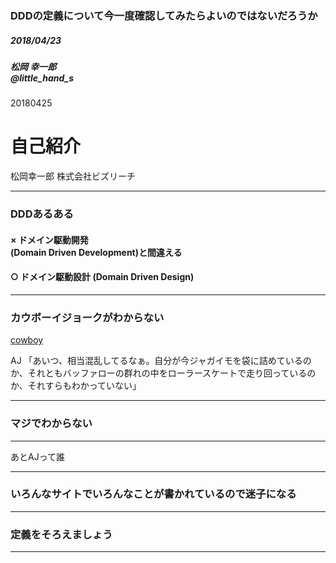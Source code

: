 ### DDDの定義について今一度確認してみたらよいのではないだろうか

##### 2018/04/23
##### 松岡 幸一郎<br>@little_hand_s

20180425
# 自己紹介
松岡幸一郎
株式会社ビズリーチ

---
### DDDあるある
#### × ドメイン駆動開発<br> (Domain Driven Development)と間違える

#### ○ ドメイン駆動設計 (Domain Driven Design)

---

### カウボーイジョークがわからない

[cowboy](https://pbs.twimg.com/media/DWS3oPNUQAAkbPx.jpg)

AJ 「あいつ、相当混乱してるなぁ。自分が今ジャガイモを袋に詰めているのか、それともバッファローの群れの中をローラースケートで走り回っているのか、それすらもわかっていない」

---

### マジでわからない

---

あとAJって誰

---

### いろんなサイトでいろんなことが書かれているので迷子になる

---

### 定義をそろえましょう

---

